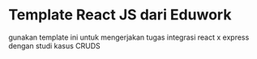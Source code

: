 # Template React JS dari Eduwork

gunakan template ini untuk mengerjakan tugas integrasi react x express dengan studi kasus CRUDS